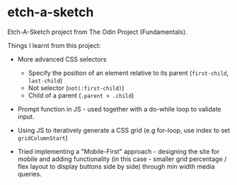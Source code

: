 # etch-a-sketch

Etch-A-Sketch project from The Odin Project (Fundamentals).

Things I learnt from this project:

- More advanced CSS selectors 
  - Specify the position of an element relative to its parent (`first-child`, `last-child`)
  - Not selector (`not(:first-child)`)
  - Child of a parent (`.parent > .child`)

- Prompt function in JS - used together with a do-while loop to validate input.
- Using JS to iteratively generate a CSS grid (e.g for-loop, use index to set `gridColumnStart`)
- Tried implementing a "Mobile-First" approach - designing the site for mobile and adding functionality (in this case - smaller grid percentage / flex layout to display buttons side by side) through min width media queries.
